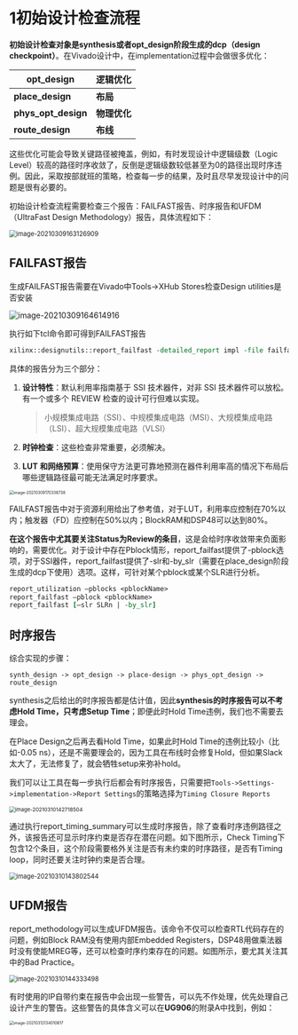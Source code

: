 # 1初始设计检查流程

**初始设计检查对象是synthesis或者opt_design阶段生成的dcp（design checkpoint）**。在Vivado设计中，在implementation过程中会做很多优化：

| opt_design          | 逻辑优化     |
| ------------------- | ------------ |
| **place_design**    | **布局**     |
| **phys_opt_design** | **物理优化** |
| **route_design**    | **布线**     |

这些优化可能会导致关键路径被掩盖，例如，有时发现设计中逻辑级数（Logic Level）较高的路径时序收敛了，反倒是逻辑级数较低甚至为0的路径出现时序违例。因此，采取按部就班的策略，检查每一步的结果，及时且尽早发现设计中的问题是很有必要的。

初始设计检查流程需要检查三个报告：FAILFAST报告、时序报告和UFDM（UltraFast Design Methodology）报告，具体流程如下：

<img src="D:/SourceTree/SourceTree/Timing_analysis/UG1292_UltraFast_设计方法时序收敛快捷参考指南/UG1292.assets/image-20210309163126909.png" alt="image-20210309163126909" style="zoom:80%;" />

## FAILFAST报告

生成FAILFAST报告需要在Vivado中Tools->XHub Stores检查Design utilities是否安装

![image-20210309164614916](D:/SourceTree/SourceTree/Timing_analysis/UG1292_UltraFast_设计方法时序收敛快捷参考指南/UG1292.assets/image-20210309164614916.png)

执行如下tcl命令即可得到FAILFAST报告

```tcl
xilinx::designutils::report_failfast -detailed_report impl -file failfast.rpt
```

具体的报告分为三个部分：

1. **设计特性**：默认利用率指南基于 SSI 技术器件，对非 SSI 技术器件可以放松。有一个或多个 REVIEW 检查的设计可行但难以实现。

   > 小规模集成电路（SSI）、中规模集成电路（MSI）、大规模集成电路（LSI）、超大规模集成电路（VLSI）

2. **时钟检查**：这些检查非常重要，必须解决。

3. **LUT** **和网络预算**：使用保守方法更可靠地预测在器件利用率高的情况下布局后哪些逻辑路径最可能无法满足时序要求。

<img src="D:/SourceTree/SourceTree/Timing_analysis/UG1292_UltraFast_设计方法时序收敛快捷参考指南/UG1292.assets/image-20210309170336738.png" alt="image-20210309170336738" style="zoom: 50%;" />

FAILFAST报告中对于资源利用给出了参考值，对于LUT，利用率应控制在70%以内；触发器（FD）应控制在50%以内；BlockRAM和DSP48可以达到80%。

**在这个报告中尤其要关注Status为Review的条目**，这是会给时序收敛带来负面影响的，需要优化。对于设计中存在Pblock情形，report_failfast提供了-pblock选项，对于SSI器件，report_failfast提供了-slr和-by_slr（需要在place_design阶段生成的dcp下使用）选项。这样，可针对某个pblock或某个SLR进行分析。

```tcl
report_utilization –pblocks <pblockName>
report_failfast –pblock <pblockName>
report_failfast [–slr SLRn | -by_slr]
```

## 时序报告

综合实现的步骤：

`synth_design -> opt_design -> place-design -> phys_opt_design -> route_design`

synthesis之后给出的时序报告都是估计值，因此**synthesis的时序报告可以不考虑Hold Time，只考虑Setup Time**；即便此时Hold Time违例，我们也不需要去理会。

在Place Design之后再去看Hold Time，如果此时Hold Time的违例比较小（比如-0.05 ns），还是不需要理会的，因为工具在布线时会修复Hold，但如果Slack太大了，无法修复了，就会牺牲setup来弥补hold。

我们可以让工具在每一步执行后都会有时序报告，只需要把`Tools->Settings->implementation->Report Settings`的策略选择为`Timing Closure Reports`

<img src="D:/SourceTree/SourceTree/Timing_analysis/UG1292_UltraFast_设计方法时序收敛快捷参考指南/UG1292.assets/image-20210310142718504.png" alt="image-20210310142718504" style="zoom: 67%;" />

通过执行report_timing_summary可以生成时序报告，除了查看时序违例路径之外，该报告还可显示时序约束是否存在潜在问题。如下图所示，Check Timing下包含12个条目，这个阶段需要格外关注是否有未约束的时序路径，是否有Timing loop，同时还要关注时钟约束是否合理。

<img src="D:/SourceTree/SourceTree/Timing_analysis/UG1292_UltraFast_设计方法时序收敛快捷参考指南/UG1292.assets/image-20210310143802544.png" alt="image-20210310143802544" style="zoom:80%;" />

## UFDM报告

report_methodology可以生成UFDM报告。该命令不仅可以检查RTL代码存在的问题，例如Block RAM没有使用内部Embedded Registers，DSP48用做乘法器时没有使能MREG等，还可以检查时序约束存在的问题。如图所示，要尤其关注其中的Bad Practice。

<img src="D:/SourceTree/SourceTree/Timing_analysis/UG1292_UltraFast_设计方法时序收敛快捷参考指南/UG1292.assets/image-20210310144333498.png" alt="image-20210310144333498" style="zoom:80%;" />

有时使用的IP自带约束在报告中会出现一些警告，可以先不作处理，优先处理自己设计产生的警告。这些警告的具体含义可以在**UG906**的附录A中找到，例如：

<img src="D:/SourceTree/SourceTree/Timing_analysis/UG1292_UltraFast_设计方法时序收敛快捷参考指南/UG1292.assets/image-20210312134010617.png" alt="image-20210312134010617" style="zoom: 50%;" />

